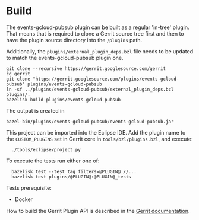 # Build

The events-gcloud-pubsub plugin can be built as a regular 'in-tree' plugin. That means
that is required to clone a Gerrit source tree first and then to have the plugin
source directory into the `/plugins` path.

Additionally, the `plugins/external_plugin_deps.bzl` file needs to be updated to
match the events-gcloud-pubsub plugin one.

```shell script
git clone --recursive https://gerrit.googlesource.com/gerrit
cd gerrit
git clone "https://gerrit.googlesource.com/plugins/events-gcloud-pubsub" plugins/events-gcloud-pubsub
ln -sf ../plugins/events-gcloud-pubsub/external_plugin_deps.bzl plugins/.
bazelisk build plugins/events-gcloud-pubsub
```

The output is created in

```
bazel-bin/plugins/events-gcloud-pubsub/events-gcloud-pubsub.jar
```

This project can be imported into the Eclipse IDE.
Add the plugin name to the `CUSTOM_PLUGINS` set in
Gerrit core in `tools/bzl/plugins.bzl`, and execute:

```
  ./tools/eclipse/project.py
```

To execute the tests run either one of:

```
  bazelisk test --test_tag_filters=@PLUGIN@ //...
  bazelisk test plugins/@PLUGIN@:@PLUGIN@_tests
```
Tests prerequisite:
* Docker

How to build the Gerrit Plugin API is described in the [Gerrit
documentation](../../../Documentation/dev-bazel.html#_extension_and_plugin_api_jar_files).

